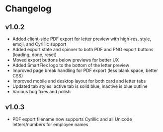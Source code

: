 # Changelog

## v1.0.2

- Added client-side PDF export for letter preview with high-res, style, emoji, and Cyrillic support
- Added export state and spinner to both PDF and PNG export buttons (loading, done, reset)
- Moved export buttons below previews for better UX
- Added SmartFlex logo to the bottom of the letter preview
- Improved page break handling for PDF export (less blank space, better CSS)
- Improved mobile and desktop layout for both card and letter tabs
- Updated tab styles: active tab is solid blue, inactive is blue outline
- Various bug fixes and polish 

## v1.0.3

- PDF export filename now supports Cyrillic and all Unicode letters/numbers for employee names 